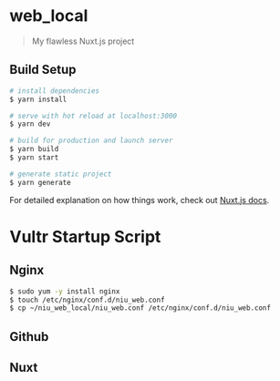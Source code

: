 # web_local

> My flawless Nuxt.js project

## Build Setup

``` bash
# install dependencies
$ yarn install

# serve with hot reload at localhost:3000
$ yarn dev

# build for production and launch server
$ yarn build
$ yarn start

# generate static project
$ yarn generate
```

For detailed explanation on how things work, check out [Nuxt.js docs](https://nuxtjs.org).


# Vultr Startup Script

## Nginx

``` bash
$ sudo yum -y install nginx
$ touch /etc/nginx/conf.d/niu_web.conf
$ cp ~/niu_web_local/niu_web.conf /etc/nginx/conf.d/niu_web.conf
```

## Github
## Nuxt
